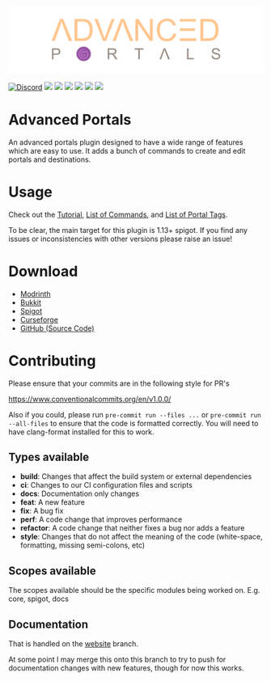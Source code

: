 [//]: # (This is a link to the raw location so that the image can be displayed from pages like Modrinth)
![Advanced portals](https://raw.githubusercontent.com/sekwah41/Advanced-Portals/refs/heads/main/docs/logo.png)

[![Discord](https://img.shields.io/discord/168282484037910528.svg?style=for-the-badge&logo=discord&logoColor=white)](https://discord.gg/fAJ3xJg)
[![](https://img.shields.io/github/contributors/sekwah41/Advanced-Portals.svg?style=for-the-badge&logo=github)](https://github.com/sekwah41/Advanced-Portals/graphs/contributors)
[![](https://img.shields.io/github/issues/sekwah41/Advanced-Portals.svg?style=for-the-badge&logo=github)](https://github.com/sekwah41/Advanced-Portals/issues)
[![](https://img.shields.io/github/issues-pr/sekwah41/Advanced-Portals.svg?style=for-the-badge&logo=github)](https://github.com/sekwah41/Advanced-Portals/pulls)
[![](https://img.shields.io/github/forks/sekwah41/Advanced-Portals.svg?style=for-the-badge&logo=github)](https://github.com/sekwah41/Advanced-Portals/network/members)
[![](https://img.shields.io/github/stars/sekwah41/Advanced-Portals.svg?style=for-the-badge&logo=github)](https://github.com/sekwah41/Advanced-Portals/stargazers)
[![](https://img.shields.io/github/license/sekwah41/Advanced-Portals.svg?logo=github&style=for-the-badge)](https://github.com/sekwah41/Advanced-Portals/blob/master/LICENSE.md)

Advanced Portals
==============
An advanced portals plugin designed to have a wide range of features which are easy to use. It adds a bunch of commands to create and edit portals and destinations.

# Usage

Check out the [Tutorial](https://advancedportals.sekwah.com/docs/intro), [List of Commands](https://advancedportals.sekwah.com/docs/commands), and [List of Portal Tags](https://advancedportals.sekwah.com/docs/portal-tags).

To be clear, the main target for this plugin is 1.13+ spigot. If you find any issues or inconsistencies with other versions please raise an issue!

# Download

- [Modrinth](https://modrinth.com/plugin/advanced-portals)
- [Bukkit](https://dev.bukkit.org/projects/advanced-portals)
- [Spigot](https://www.spigotmc.org/resources/advanced-portals.14356/)
- [Curseforge](https://www.curseforge.com/minecraft/bukkit-plugins/advanced-portals)
- [GitHub (Source Code)](https://github.com/sekwah41/Advanced-Portals/releases)

# Contributing
Please ensure that your commits are in the following style for PR's

https://www.conventionalcommits.org/en/v1.0.0/

Also if you could, please run `pre-commit run --files ...` or `pre-commit run --all-files` to ensure that the code is formatted correctly.
You will need to have clang-format installed for this to work.

## Types available
* **build**: Changes that affect the build system or external dependencies
* **ci**: Changes to our CI configuration files and scripts
* **docs**: Documentation only changes
* **feat**: A new feature
* **fix**: A bug fix
* **perf**: A code change that improves performance
* **refactor**: A code change that neither fixes a bug nor adds a feature
* **style**: Changes that do not affect the meaning of the code (white-space, formatting, missing semi-colons, etc)
<!---
We don't currently do tests. But in case.
 * **test**: Adding missing tests or correcting existing tests
-->

## Scopes available
The scopes available should be the specific modules being worked on. E.g. core, spigot, docs

## Documentation
That is handled on the [website](https://github.com/sekwah41/Advanced-Portals/tree/website) branch.

At some point I may merge this onto this branch to try to push for documentation changes with new features, though for now this works.
